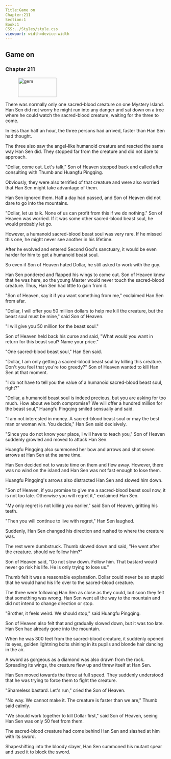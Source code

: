 ```yaml
---
Title:Game on 
Chapter:211 
Section:1 
Book:1 
CSS:../Styles/style.css 
viewport: width=device-width
---
```

  
## Game on
### Chapter 211
  
<figure>
	<img src="../Images/gem.gif" alt="gem" id="gem" width="120" height="60" />
</figure>
  

  
There was normally only one sacred-blood creature on one Mystery Island. Han Sen did not worry he might run into any danger and sat down on a tree where he could watch the sacred-blood creature, waiting for the three to come.

In less than half an hour, the three persons had arrived, faster than Han Sen had thought.

The three also saw the angel-like humanoid creature and reacted the same way Han Sen did. They stopped far from the creature and did not dare to approach.

"Dollar, come out. Let's talk," Son of Heaven stepped back and called after consulting with Thumb and Huangfu Pingqing.

Obviously, they were also terrified of that creature and were also worried that Han Sen might take advantage of them.

Han Sen ignored them. Half a day had passed, and Son of Heaven did not dare to go into the mountains.

"Dollar, let us talk. None of us can profit from this if we do nothing." Son of Heaven was worried. If it was some other sacred-blood beast soul, he would probably let go.

However, a humanoid sacred-blood beast soul was very rare. If he missed this one, he might never see another in his lifetime.

After he evolved and entered Second God's sanctuary, it would be even harder for him to get a humanoid beast soul.

So even if Son of Heaven hated Dollar, he still asked to work with the guy.

Han Sen pondered and flapped his wings to come out. Son of Heaven knew that he was here, so the young Master would never touch the sacred-blood creature. Thus, Han Sen had little to gain from it.

"Son of Heaven, say it if you want something from me," exclaimed Han Sen from afar.

"Dollar, I will offer you 50 million dollars to help me kill the creature, but the beast soul must be mine," said Son of Heaven.

"I will give you 50 million for the beast soul."

Son of Heaven held back his curse and said, "What would you want in return for this beast soul? Name your price."

"One sacred-blood beast soul," Han Sen said.

"Dollar, I am only getting a sacred-blood beast soul by killing this creature. Don't you feel that you're too greedy?" Son of Heaven wanted to kill Han Sen at that moment.

"I do not have to tell you the value of a humanoid sacred-blood beast soul, right?"

"Dollar, a humanoid beast soul is indeed precious, but you are asking for too much. How about we both compromise? We will offer a hundred million for the beast soul," Huangfu Pingqing smiled sensually and said.

"I am not interested in money. A sacred-blood beast soul or may the best man or woman win. You decide," Han Sen said decisively.

"Since you do not know your place, I will have to teach you," Son of Heaven suddenly growled and moved to attack Han Sen.

Huangfu Pingqing also summoned her bow and arrows and shot seven arrows at Han Sen at the same time.

Han Sen decided not to waste time on them and flew away. However, there was no wind on the island and Han Sen was not fast enough to lose them.

Huangfu Pingqing's arrows also distracted Han Sen and slowed him down.

"Son of Heaven, if you promise to give me a sacred-blood beast soul now, it is not too late. Otherwise you will regret it," exclaimed Han Sen.

"My only regret is not killing you earlier," said Son of Heaven, gritting his teeth.

"Then you will continue to live with regret," Han Sen laughed.

Suddenly, Han Sen changed his direction and rushed to where the creature was.

The rest were dumbstruck. Thumb slowed down and said, "He went after the creature. should we follow him?"

Son of Heaven said, "Do not slow down. Follow him. That bastard would never go risk his life. He is only trying to lose us."

Thumb felt it was a reasonable explanation. Dollar could never be so stupid that he would hand his life over to the sacred-blood creature.

The three were following Han Sen as close as they could, but soon they felt that something was wrong. Han Sen went all the way to the mountain and did not intend to change direction or stop.

"Brother, it feels weird. We should stop," said Huangfu Pingqing.

Son of Heaven also felt that and gradually slowed down, but it was too late. Han Sen hac already gone into the mountain.

When he was 300 feet from the sacred-blood creature, it suddenly opened its eyes, golden lightning bolts shining in its pupils and blonde hair dancing in the air.

A sword as gorgeous as a diamond was also drawn from the rock. Spreading its wings, the creature flew up and threw itself at Han Sen.

Han Sen moved towards the three at full speed. They suddenly understood that he was trying to force them to fight the creature.

"Shameless bastard. Let's run," cried the Son of Heaven.

"No way. We cannot make it. The creature is faster than we are," Thumb said calmly.

"We should work together to kill Dollar first," said Son of Heaven, seeing Han Sen was only 50 feet from them.

The sacred-blood creature had come behind Han Sen and slashed at him with its sword.

Shapeshifting into the bloody slayer, Han Sen summoned his mutant spear and used it to block the sword.